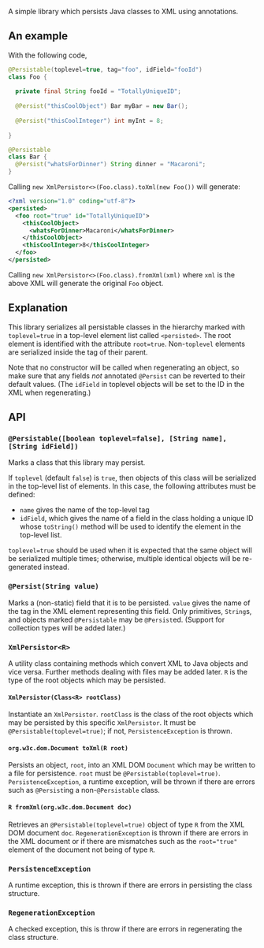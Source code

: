 A simple library which persists Java classes to XML using annotations.

## An example

With the following code,
```java
@Persistable(toplevel=true, tag="foo", idField="fooId")
class Foo {
  
  private final String fooId = "TotallyUniqueID";
  
  @Persist("thisCoolObject") Bar myBar = new Bar();
  
  @Persist("thisCoolInteger") int myInt = 8;
  
}

@Persistable
class Bar {
  @Persist("whatsForDinner") String dinner = "Macaroni";
}
```

Calling `new XmlPersistor<>(Foo.class).toXml(new Foo())` will generate:

```xml
<?xml version="1.0" coding="utf-8"?>
<persisted>
  <foo root="true" id="TotallyUniqueID">
    <thisCoolObject>
      <whatsForDinner>Macaroni</whatsForDinner>
    </thisCoolObject>
    <thisCoolInteger>8</thisCoolInteger>
  </foo>
</persisted>
```

Calling `new XmlPersistor<>(Foo.class).fromXml(xml)` where `xml` is the above XML will
generate the original `Foo` object.

## Explanation

This library serializes all persistable classes in the hierarchy marked with `toplevel=true`
in a top-level element list called `<persisted>`. The root element is identified with the
attribute `root=true`. Non-`toplevel` elements are serialized inside the tag of their parent.

Note that no constructor will be called when regenerating an object, so make sure that any
fields *not* annotated `@Persist` can be reverted to their default values. (The `idField` in
toplevel objects will be set to the ID in the XML when regenerating.)

## API

### `@Persistable([boolean toplevel=false], [String name], [String idField])`

Marks a class that this library may persist.

If `toplevel` (default `false`) is `true`, then objects of this class will be serialized in the
top-level list of elements. In this case, the following attributes must be defined:

* `name` gives the name of the top-level tag
* `idField`, which gives the name of a field in the class holding a unique ID whose `toString()`
  method will be used to identify the element in the top-level list.

`toplevel=true` should be used when it is expected that the same object will be serialized
multiple times; otherwise, multiple identical objects will be re-generated instead.

### `@Persist(String value)`

Marks a (non-static) field that it is to be persisted. `value` gives the name of the tag in
the XML element representing this field. Only primitives, `String`s, and objects marked
`@Persistable` may be `@Persist`ed. (Support for collection types will be added later.)

### `XmlPersistor<R>`

A utility class containing methods which convert XML to Java objects and vice versa. Further
methods dealing with files may be added later. `R` is the type of the root objects which may
be persisted.

#### `XmlPersistor(Class<R> rootClass)`

Instantiate an `XmlPersistor`. `rootClass` is the class of the root objects which may be
persisted by this specific `XmlPersistor`. It must be `@Persistable(toplevel=true)`; if
not, `PersistenceException` is thrown.

#### `org.w3c.dom.Document toXml(R root)`

Persists an object, `root`, into an XML DOM `Document` which may be written to a file for
persistence. `root` must be `@Persistable(toplevel=true)`. `PersistenceException`, a
runtime exception, will be thrown if there are errors such as `@Persist`ing a
non-`@Persistable` class.

#### `R fromXml(org.w3c.dom.Document doc)`

Retrieves an `@Persistable(toplevel=true)` object of type `R` from the XML DOM document
`doc`. `RegenerationException` is thrown if there are errors in the XML document or if there
are mismatches such as the `root="true"` element of the document not being of type `R`.

### `PersistenceException`

A runtime exception, this is thrown if there are errors in persisting the class structure.

### `RegenerationException`

A checked exception, this is throw if there are errors in regenerating the class structure.
